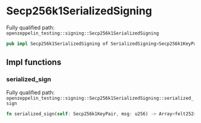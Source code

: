 # Secp256k1SerializedSigning

Fully qualified path: `openzeppelin_testing::signing::Secp256k1SerializedSigning`

```rust
pub impl Secp256k1SerializedSigning of SerializedSigning<Secp256k1KeyPair, u256>
```

## Impl functions

### serialized_sign

Fully qualified path: `openzeppelin_testing::signing::Secp256k1SerializedSigning::serialized_sign`

```rust
fn serialized_sign(self: Secp256k1KeyPair, msg: u256) -> Array<felt252>
```


